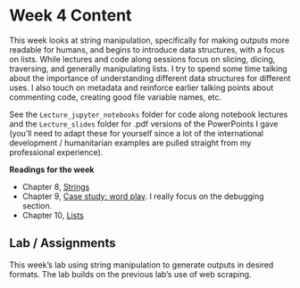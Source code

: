 # Week 4 Content
This week looks at string manipulation, specifically for making outputs more readable for humans, and begins to introduce data structures, with a focus on lists. While lectures and code along sessions focus on slicing, dicing, traversing, and generally manipulating lists. I try to spend some time talking about the importance of understanding different data structures for different uses. I also touch on metadata and reinforce earlier talking points about commenting code, creating good file variable names, etc.

See the `Lecture_jupyter_notebooks` folder for code along notebook lectures and the `Lecture_slides` folder for .pdf versions of the PowerPoints I gave (you’ll need to adapt these for yourself since a lot of the international development / humanitarian examples are pulled straight from my professional experience).

**Readings for the week**

- Chapter 8,  [Strings](http://greenteapress.com/thinkpython2/html/thinkpython2009.html)
- Chapter 9, [Case study: word play](http://greenteapress.com/thinkpython2/html/thinkpython2010.html). I really focus on the debugging section.
- Chapter 10,  [Lists](http://greenteapress.com/thinkpython2/html/thinkpython2011.html)

## Lab / Assignments
This week’s lab using string manipulation to generate outputs in desired formats. The lab builds on the previous lab’s use of web scraping.  
